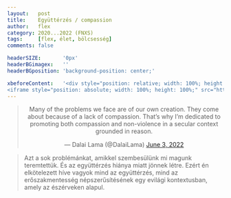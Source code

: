 ```yaml
---
layout:   post
title:    Együttérzés / compassion
author:   flex
category: 2020...2022 (FNXS)
tags:     [flex, élet, bölcsesség]
comments: false

headerSIZE:       '0px'
headerBGimagex:   ''
headerBGposition: 'background-position: center;'

xbeforeContent:	  '<div style="position: relative; width: 100%; height: 0; padding-bottom: 56.25%;">
<iframe style="position: absolute; width: 100%; height: 100%;" src="https://www.youtube.com/embed/ec6_rZ6llI4" title="YouTube video player" frameborder="0" allow="accelerometer; autoplay; clipboard-write; encrypted-media; gyroscope; picture-in-picture" allowfullscreen></iframe></div>'
---
```


<center><blockquote class="twitter-tweet"><p lang="en" dir="ltr">Many of the problems we face are of our own creation. They come about because of a lack of compassion. That’s why I’m dedicated to promoting both compassion and non-violence in a secular context grounded in reason.</p>&mdash; Dalai Lama (@DalaiLama) <a href="https://twitter.com/DalaiLama/status/1532657536574586881?ref_src=twsrc%5Etfw">June 3, 2022</a></blockquote> <script async src="https://platform.twitter.com/widgets.js" charset="utf-8"></script></center>

> Azt a sok problémánkat, amikkel szembesülünk mi magunk teremtettük. És az együttérzés hiánya miatt jönnek létre. Ezért én elkötelezett híve vagyok mind az együttérzés, mind az erőszakmentesség népszerűsítésének egy evilági kontextusban, amely az észérveken alapul.